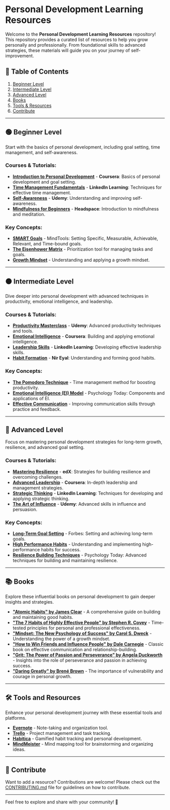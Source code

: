 # Personal Development Learning Resources

Welcome to the **Personal Development Learning Resources** repository! This repository provides a curated list of resources to help you grow personally and professionally. From foundational skills to advanced strategies, these materials will guide you on your journey of self-improvement.

## 📑 Table of Contents
1. [Beginner Level](#-beginner-level)
2. [Intermediate Level](#-intermediate-level)
3. [Advanced Level](#-advanced-level)
4. [Books](#-books)
5. [Tools & Resources](#-tools-and-resources)
6. [Contribute](#-contribute)

---

## 🟢 Beginner Level

Start with the basics of personal development, including goal setting, time management, and self-awareness.

### Courses & Tutorials:
- [**Introduction to Personal Development**](https://www.coursera.org/learn/personal-development) - **Coursera**: Basics of personal development and goal setting.
- [**Time Management Fundamentals**](https://www.linkedin.com/learning/time-management-foundations) - **LinkedIn Learning**: Techniques for effective time management.
- [**Self-Awareness**](https://www.udemy.com/course/self-awareness/) - **Udemy**: Understanding and improving self-awareness.
- [**Mindfulness for Beginners**](https://www.headspace.com/meditation/mindfulness) - **Headspace**: Introduction to mindfulness and meditation.

### Key Concepts:
- [**SMART Goals**](https://www.mindtools.com/pages/article/smart-goals.htm) - MindTools: Setting Specific, Measurable, Achievable, Relevant, and Time-bound goals.
- [**The Eisenhower Matrix**](https://www.eisenhower.me/eisenhower-matrix/) - Prioritization tool for managing tasks and goals.
- [**Growth Mindset**](https://www.mindsetworks.com/science/) - Understanding and applying a growth mindset.

---

## 🟠 Intermediate Level

Dive deeper into personal development with advanced techniques in productivity, emotional intelligence, and leadership.

### Courses & Tutorials:
- [**Productivity Masterclass**](https://www.udemy.com/course/productivity-masterclass/) - **Udemy**: Advanced productivity techniques and tools.
- [**Emotional Intelligence**](https://www.coursera.org/learn/emotional-intelligence) - **Coursera**: Building and applying emotional intelligence.
- [**Leadership Skills**](https://www.linkedin.com/learning/leadership-foundations) - **LinkedIn Learning**: Developing effective leadership skills.
- [**Habit Formation**](https://www.nirandfar.com/our-books/) - **Nir Eyal**: Understanding and forming good habits.

### Key Concepts:
- [**The Pomodoro Technique**](https://francescocirillo.com/pages/pomodoro-technique) - Time management method for boosting productivity.
- [**Emotional Intelligence (EI) Model**](https://www.psychologytoday.com/us/basics/emotional-intelligence) - Psychology Today: Components and applications of EI.
- [**Effective Communication**](https://www.toastmasters.org/find-a-club) - Improving communication skills through practice and feedback.

---

## 🔴 Advanced Level

Focus on mastering personal development strategies for long-term growth, resilience, and advanced goal setting.

### Courses & Tutorials:
- [**Mastering Resilience**](https://www.edx.org/course/mastering-resilience) - **edX**: Strategies for building resilience and overcoming challenges.
- [**Advanced Leadership**](https://www.coursera.org/specializations/leadership-management) - **Coursera**: In-depth leadership and management strategies.
- [**Strategic Thinking**](https://www.linkedin.com/learning/strategic-thinking) - **LinkedIn Learning**: Techniques for developing and applying strategic thinking.
- [**The Art of Influence**](https://www.udemy.com/course/the-art-of-influence/) - **Udemy**: Advanced skills in influence and persuasion.

### Key Concepts:
- [**Long-Term Goal Setting**](https://www.forbes.com/sites/forbeshumanresourcescouncil/2022/01/03/long-term-goal-setting-how-to-set-ambitious-goals-and-actually-achieve-them/) - Forbes: Setting and achieving long-term goals.
- [**High Performance Habits**](https://www.highperformancehabits.com/) - Understanding and implementing high-performance habits for success.
- [**Resilience Building Techniques**](https://www.psychologytoday.com/us/basics/resilience) - Psychology Today: Advanced techniques for building and maintaining resilience.

---

## 📚 Books

Explore these influential books on personal development to gain deeper insights and strategies.

- [**"Atomic Habits" by James Clear**](https://jamesclear.com/atomic-habits) - A comprehensive guide on building and maintaining good habits.
- [**"The 7 Habits of Highly Effective People" by Stephen R. Covey**](https://www.franklincovey.com/the-7-habits.html) - Time-tested principles for personal and professional effectiveness.
- [**"Mindset: The New Psychology of Success" by Carol S. Dweck**](https://www.mindsetworks.com/science/) - Understanding the power of a growth mindset.
- [**"How to Win Friends and Influence People" by Dale Carnegie**](https://www.dalecarnegie.com/en/resources/how-to-win-friends-and-influence-people) - Classic book on effective communication and relationship-building.
- [**"Grit: The Power of Passion and Perseverance" by Angela Duckworth**](https://www.angeladuckworth.com/grit-book) - Insights into the role of perseverance and passion in achieving success.
- [**"Daring Greatly" by Brené Brown**](https://brenebrown.com/books/daring-greatly/) - The importance of vulnerability and courage in personal growth.

---

## 🛠 Tools and Resources

Enhance your personal development journey with these essential tools and platforms.

- [**Evernote**](https://evernote.com/) - Note-taking and organization tool.
- [**Trello**](https://trello.com/) - Project management and task tracking.
- [**Habitica**](https://habitica.com/) - Gamified habit tracking and personal development.
- [**MindMeister**](https://www.mindmeister.com/) - Mind mapping tool for brainstorming and organizing ideas.

---

## 🤝 Contribute

Want to add a resource? Contributions are welcome! Please check out the [CONTRIBUTING.md](./CONTRIBUTING.md) file for guidelines on how to contribute.

---

Feel free to explore and share with your community! 🚀
